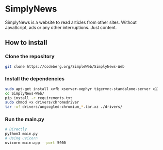 # SimplyNews

SimplyNews is a website to read articles from other sites. Without JavaScript, ads or any other interruptions. Just content.

## How to install

### Clone the repository
```bash
git clone https://codeberg.org/SimpleWeb/SimplyNews-Web
```

### Install the dependencies
```sh
sudo apt-get install xvfb xserver-xephyr tigervnc-standalone-server x11-utils gnumeric
cd SimplyNews-Web/
pip install -r requirements.txt
sudo chmod +x drivers/chromedriver
tar -xf drivers/ungoogled-chromium_*.tar.xz ./drivers/
```

### Run the main.py
```sh
# Directly
python3 main.py
# Using uvicorn
uvicorn main:app --port 5000
```
